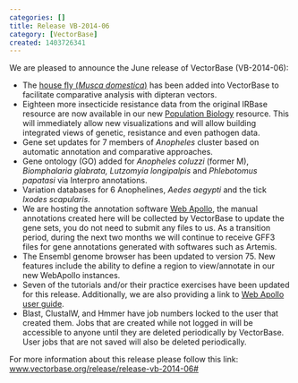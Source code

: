 ```yaml
---
categories: []
title: Release VB-2014-06
category: [VectorBase]
created: 1403726341
---
```

We are pleased to announce the June release of VectorBase (VB-2014-06):
<p></p>
<ul>
<li>The <a href="https://www.vectorbase.org/Musca_domestica/Info/Index">house fly (<em>Musca domestica</em>)</a> has been added into VectorBase to facilitate comparative analysis with dipteran vectors.</li>
<li>Eighteen more insecticide resistance data from the original IRBase resource are now available in our new <a href="https://www.vectorbase.org/popbio">Population Biology</a>  resource.  This will immediately allow new visualizations and will allow building integrated views of genetic, resistance and even pathogen data.</li>
<li>Gene set updates for 7 members of <em>Anopheles</em> cluster based on automatic annotation and comparative approaches.</li>
<li>Gene ontology (GO) added for <i>Anopheles coluzzi</i> (former M), <i>Biomphalaria glabrata, Lutzomyia longipalpis</i> and <i>Phlebotomus papatasi</i> via Interpro annotations.</li>
<li>Variation databases for 6 Anophelines, <i>Aedes aegypti</i> and the tick <i>Ixodes scapularis</i>.</li>
<li>We are hosting the annotation software <a href="https://www.vectorbase.org/webapollo">Web Apollo</a>, the manual annotations created here will be collected by VectorBase to update the gene sets, you do not need to submit any files to us. As a transition period, during the next two months we will continue to receive GFF3 files for gene annotations generated with softwares such as Artemis.</li>
<li>The Ensembl genome browser has been updated to version 75.  New features include the ability to define a region to view/annotate in our new WebApollo instances.</li>
<li>Seven of the tutorials and/or their practice exercises have been updated for this release. Additionally, we are also providing a link to <a href="https://www.vectorbase.org/tutorials/manual-annotation-web-apollo">Web Apollo user guide</a>. </li>
<li>Blast, ClustalW, and Hmmer have job numbers locked to the user that created them.  Jobs that are created while not logged in will be accessible to anyone until they are deleted periodically by VectorBase.  User jobs that are not saved will also be deleted periodically. </li>
</ul>

For more information about this release please follow this link: <a href="https://www.vectorbase.org/release/release-vb-2014-06#">www.vectorbase.org/release/release-vb-2014-06#</a>




